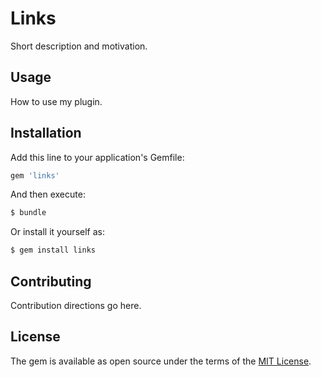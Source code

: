 # Links
Short description and motivation.

## Usage
How to use my plugin.

## Installation
Add this line to your application's Gemfile:

```ruby
gem 'links'
```

And then execute:
```bash
$ bundle
```

Or install it yourself as:
```bash
$ gem install links
```

## Contributing
Contribution directions go here.

## License
The gem is available as open source under the terms of the [MIT License](http://opensource.org/licenses/MIT).
